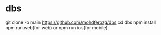 # dbs
git clone -b main https://github.com/mohdferozg/dbs
cd dbs
npm install
npm run web(for web) or npm run ios(for mobile)
